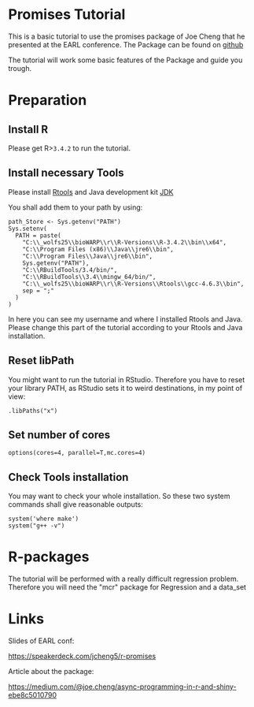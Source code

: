 # Promises Tutorial

This is a basic tutorial to use the promises package of Joe Cheng that he 
presented at the EARL conference. The Package can be found on [github](https://github.com/rstudio/promises)

The tutorial will work some basic features of the Package and guide you trough.


# Preparation

## Install R

Please get R>`3.4.2` to run the tutorial. 

## Install necessary Tools

Please install [Rtools](https://cran.r-project.org/bin/windows/Rtools/Rtools34.exe) and
Java development kit [JDK](http://www.oracle.com/technetwork/java/javase/downloads/jdk9-downloads-3848520.html)

You shall add them to your path by using:

```
path_Store <- Sys.getenv("PATH")
Sys.setenv(
  PATH = paste(
    "C:\\_wolfs25\\bioWARP\\r\\R-Versions\\R-3.4.2\\bin\\x64",
    "C:\\Program Files (x86)\\Java\\jre6\\bin",
    "C:\\Program Files\\Java\\jre6\\bin",
    Sys.getenv("PATH"),
    "C:\\RBuildTools/3.4/bin/",
    "C:\\RBuildTools\\3.4\\mingw_64/bin/",
    "C:\\_wolfs25\\bioWARP\\r\\R-Versions\\Rtools\\gcc-4.6.3\\bin",
    sep = ";"
  )
)
```

In here you can see my username and where I installed Rtools and Java. Please change this
part of the tutorial according to your Rtools and Java installation.

## Reset libPath

You might want to run the tutorial in RStudio. Therefore you have to reset your library PATH, as 
RStudio sets it to weird destinations, in my point of view:

```
.libPaths("x")
```

## Set number of cores

```
options(cores=4, parallel=T,mc.cores=4)
```

## Check Tools installation

You may want to check your whole installation. So these two system commands shall give reasonable
outputs:

```
system('where make')
system("g++ -v")

```

# R-packages

The tutorial will be performed with a really difficult regression problem. Therefore you will need the "mcr" package for Regression and a data_set 

# Links

Slides of EARL conf:

https://speakerdeck.com/jcheng5/r-promises

Article about the package:

https://medium.com/@joe.cheng/async-programming-in-r-and-shiny-ebe8c5010790